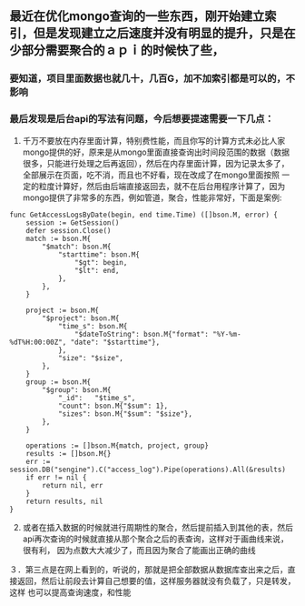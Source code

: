 ## 最近在优化mongo查询的一些东西，刚开始建立索引，但是发现建立之后速度并没有明显的提升，只是在少部分需要聚合的ａｐｉ的时候快了些，

### 要知道，项目里面数据也就几十，几百G，加不加索引都是可以的，不影响

### 最后发现是后台api的写法有问题，今后想要提速需要一下几点：
1. 千万不要放在内存里面计算，特别费性能，而且你写的计算方式未必比人家mongo提供的好，原来是从mongo里面直接查询出时间段范围的数据（数据很多，只能进行处理之后再返回），然后在内存里面计算，因为记录太多了，全部展示在页面，吃不消，而且也不好看，现在改成了在mongo里面按照
一定的粒度计算好，然后由后端直接返回去，就不在后台用程序计算了，因为mongo提供了非常多的东西，例如管道，聚合，性能非常好，下面是案例:
```
func GetAccessLogsByDate(begin, end time.Time) ([]bson.M, error) {
	session := GetSession()
	defer session.Close()
	match := bson.M{
		"$match": bson.M{
			"starttime": bson.M{
				"$gt": begin,
				"$lt": end,
			},
		},
	}

	project := bson.M{
		"$project": bson.M{
			"time_s": bson.M{
				"$dateToString": bson.M{"format": "%Y-%m-%dT%H:00:00Z", "date": "$starttime"},
			},
			"size": "$size",
		},
	}
	group := bson.M{
		"$group": bson.M{
			"_id":   "$time_s",
			"count": bson.M{"$sum": 1},
			"sizes": bson.M{"$sum": "$size"},
		},
	}

	operations := []bson.M{match, project, group}
	results := []bson.M{}
	err := session.DB("sengine").C("access_log").Pipe(operations).All(&results)
	if err != nil {
		return nil, err
	}
	return results, nil
}
```

2. 或者在插入数据的时候就进行周期性的聚合，然后提前插入到其他的表，然后api再次查询的时候就直接从那个聚合之后的表查询，这样对于画曲线来说，很有利，
因为点数大大减少了，而且因为聚合了能画出正确的曲线

３．第三点是在网上看到的，听说的，那就是把全部数据从数据库查出来之后，直接返回，然后让前段去计算自己想要的值，这样服务器就没有负载了，只是转发，这样
也可以提高查询速度，和性能
